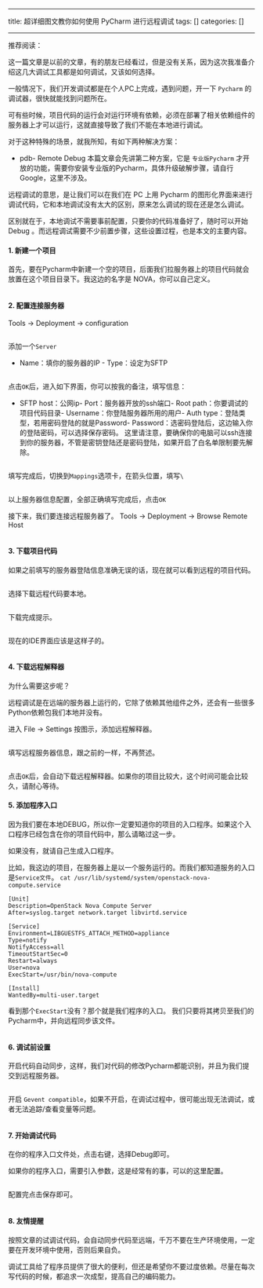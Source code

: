 
--- 
title:  超详细图文教你如何使用 PyCharm 进行远程调试 
tags: []
categories: [] 

---
推荐阅读：

这一篇文章是以前的文章，有的朋友已经看过，但是没有关系，因为这次我准备介绍这几大调试工具都是如何调试，又该如何选择。

一般情况下，我们开发调试都是在个人PC上完成，遇到问题，开一下 `Pycharm` 的调试器，很快就能找到问题所在。

可有些时候，项目代码的运行会对运行环境有依赖，必须在部署了相关依赖组件的服务器上才可以运行，这就直接导致了我们不能在本地进行调试。

对于这种特殊的场景，就我所知，有如下两种解决方案：
- pdb- Remote Debug
本篇文章会先讲第二种方案，它是 `专业版Pycharm` 才开放的功能，需要你安装专业版的Pycharm，具体升级破解步骤，请自行 Google，这里不涉及。

远程调试的意思，是让我们可以在我们在 PC 上用 Pycharm 的图形化界面来进行调试代码，它和本地调试没有太大的区别，原来怎么调试的现在还是怎么调试。

区别就在于，本地调试不需要事前配置，只要你的代码准备好了，随时可以开始 Debug 。而远程调试需要不少前置步骤，这些设置过程，也是本文的主要内容。

#### 1. 新建一个项目

首先，要在Pycharm中新建一个空的项目，后面我们拉服务器上的项目代码就会放置在这个项目目录下。我这边的名字是 NOVA，你可以自己定义。

<img src="https://img-blog.csdnimg.cn/20201030084901334.png" alt="">

#### 2. 配置连接服务器

Tools -&gt; Deployment -&gt; configuration

<img src="https://img-blog.csdnimg.cn/20201030084901895.png" alt="">

添加一个`Server`
- Name：填你的服务器的IP - Type：设定为SFTP 
<img src="https://img-blog.csdnimg.cn/20201030084902300.png" alt="">

点击`OK`后，进入如下界面，你可以按我的备注，填写信息：
- SFTP host：公网ip- Port：服务器开放的ssh端口- Root path：你要调试的项目代码目录- Username：你登陆服务器所用的用户- Auth type：登陆类型，若用密码登陆的就是Password- Password：选密码登陆后，这边输入你的登陆密码，可以选择保存密码。
这里请注意，要确保你的电脑可以ssh连接到你的服务器，不管是密钥登陆还是密码登陆，如果开启了白名单限制要先解除。

<img src="https://img-blog.csdnimg.cn/20201030084903107.png" alt="">

填写完成后，切换到`Mappings`选项卡，在箭头位置，填写`\`

<img src="https://img-blog.csdnimg.cn/20201030084903730.png" alt="">

以上服务器信息配置，全部正确填写完成后，点击`OK`

接下来，我们要连接远程服务器了。 Tools -&gt; Deployment -&gt; Browse Remote Host

<img src="https://img-blog.csdnimg.cn/20201030084904357.png" alt="">

#### 3. 下载项目代码

如果之前填写的服务器登陆信息准确无误的话，现在就可以看到远程的项目代码。

<img src="https://img-blog.csdnimg.cn/20201030084904864.png" alt="">

选择下载远程代码要本地。

<img src="https://img-blog.csdnimg.cn/20201030084905352.png" alt="">

下载完成提示。

<img src="https://img-blog.csdnimg.cn/20201030084905743.png" alt="">

现在的IDE界面应该是这样子的。

<img src="https://img-blog.csdnimg.cn/20201030084906274.png" alt="">

#### 4. 下载远程解释器

为什么需要这步呢？

远程调试是在远端的服务器上运行的，它除了依赖其他组件之外，还会有一些很多Python依赖包我们本地并没有。

进入 File -&gt; Settings 按图示，添加远程解释器。

<img src="https://img-blog.csdnimg.cn/20201030084906894.png" alt="">

填写远程服务器信息，跟之前的一样，不再赘述。

<img src="https://img-blog.csdnimg.cn/20201030084907342.png" alt="">

点击`OK`后，会自动下载远程解释器。如果你的项目比较大，这个时间可能会比较久，请耐心等待。

#### 5. 添加程序入口

因为我们要在本地DEBUG，所以你一定要知道你的项目的入口程序。如果这个入口程序已经包含在你的项目代码中，那么请略过这一步。

如果没有，就请自己生成入口程序。

比如，我这边的项目，在服务器上是以一个服务运行的。而我们都知道服务的入口是`Service文件`。 `cat /usr/lib/systemd/system/openstack-nova-compute.service`

```
[Unit]
Description=OpenStack Nova Compute Server
After=syslog.target network.target libvirtd.service

[Service]
Environment=LIBGUESTFS_ATTACH_METHOD=appliance
Type=notify
NotifyAccess=all
TimeoutStartSec=0
Restart=always
User=nova
ExecStart=/usr/bin/nova-compute

[Install]
WantedBy=multi-user.target
```

看到那个`ExecStart`没有？那个就是我们程序的入口。 我们只要将其拷贝至我们的Pycharm中，并向远程同步该文件。

<img src="https://img-blog.csdnimg.cn/20201030084907858.png" alt="">

#### 6. 调试前设置

开启代码自动同步，这样，我们对代码的修改Pycharm都能识别，并且为我们提交到远程服务器。

<img src="https://img-blog.csdnimg.cn/20201030084908850.png" alt="">

开启 `Gevent compatible`，如果不开启，在调试过程中，很可能出现无法调试，或者无法追踪/查看变量等问题。

<img src="https://img-blog.csdnimg.cn/20201030084909467.png" alt="">

#### 7. 开始调试代码

在你的程序入口文件处，点击右键，选择Debug即可。

如果你的程序入口，需要引入参数，这是经常有的事，可以的这里配置。

<img src="https://img-blog.csdnimg.cn/20201030084909952.png" alt="">

配置完点击保存即可。

<img src="https://img-blog.csdnimg.cn/20201030084910502.png" alt="">

#### 8. 友情提醒

按照文章的试调试代码，会自动同步代码至远端，千万不要在生产环境使用，一定要在开发环境中使用，否则后果自负。

调试工具给了程序员提供了很大的便利，但还是希望你不要过度依赖。尽量在每次写代码的时候，都追求一次成型，提高自己的编码能力。
